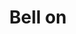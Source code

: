---
title: Bell on
tags: ["bell", "on", "notification", "activate", "alert", "sound"]
icon: bell-on
svg: '<svg xmlns="http://www.w3.org/2000/svg" width="24" height="24" fill="none" viewBox="0 0 24 24" stroke-width="1.5" stroke-linecap="round" stroke-linejoin="round" stroke="currentColor"><path d="M18.831 10.256c0-3.701-2.46-7.256-6.813-7.256s-6.813 3.555-6.813 7.256c0 1.502-.988 2.654-1.818 3.859-3.73 5.971 20.807 5.703 17.262 0-.83-1.205-1.818-2.357-1.818-3.859"/><path d="M12 12a2 2 0 1 0 0-4 2 2 0 0 0 0 4m-3.357 6.368C9.272 19.92 10.07 21 12 21c1.929 0 2.728-1.08 3.357-2.632"/></svg>'
---